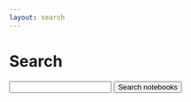 ```yaml
---
layout: search
---
```


# Search
<div id="search-div">
    <form action="/search.html" method="get">
      <input type="text" id="search-box" name="query">
      <input type="submit" class="button" value="Search notebooks">
    </form>
</div>

<ul id="search-results"></ul>

<script>
  window.store = {
    {% for post in site.posts %}
      "{{ post.url | slugify }}": {
        "title": "{{ post.title | xml_escape | lower }}",
        "author": "{{ post.author | xml_escape | lower }}",
        "category": "{{ post.category | xml_escape | lower }}",
        "content": {{ post.content | strip_html | strip_newlines | lower | jsonify }},
        "url": "{{ post.url | xml_escape | lower }}"
      }
      {% unless forloop.last %},{% endunless %}
    {% endfor %}
  };
</script>
<script src="https://unpkg.com/lunr/lunr.js"></script>
<script src="/js/search.js"></script>
